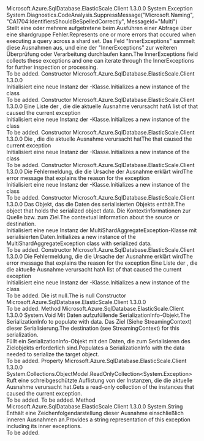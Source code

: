 <Type Name="MultiShardAggregateException" FullName="Microsoft.Azure.SqlDatabase.ElasticScale.Query.MultiShardAggregateException">
  <TypeSignature Language="C#" Value="public class MultiShardAggregateException : Exception" />
  <TypeSignature Language="ILAsm" Value=".class public auto ansi serializable beforefieldinit MultiShardAggregateException extends System.Exception" />
  <TypeSignature Language="DocId" Value="T:Microsoft.Azure.SqlDatabase.ElasticScale.Query.MultiShardAggregateException" />
  <TypeSignature Language="VB.NET" Value="Public Class MultiShardAggregateException&#xA;Inherits Exception" />
  <TypeSignature Language="F#" Value="type MultiShardAggregateException = class&#xA;    inherit Exception" />
  <AssemblyInfo>
    <AssemblyName>Microsoft.Azure.SqlDatabase.ElasticScale.Client</AssemblyName>
    <AssemblyVersion>1.3.0.0</AssemblyVersion>
  </AssemblyInfo>
  <Base>
    <BaseTypeName>System.Exception</BaseTypeName>
  </Base>
  <Interfaces />
  <Attributes>
    <Attribute>
      <AttributeName>System.Diagnostics.CodeAnalysis.SuppressMessage("Microsoft.Naming", "CA1704:IdentifiersShouldBeSpelledCorrectly", MessageId="Multi")</AttributeName>
    </Attribute>
  </Attributes>
  <Docs>
    <summary>
            <span data-ttu-id="a67ad-101">Stellt eine oder mehrere <see cref="T:System.Exception" /> aufgetretene beim Ausführen einer Abfrage über eine shardgruppe Fehler.</span><span class="sxs-lookup"><span data-stu-id="a67ad-101">Represents one or more <see cref="T:System.Exception" /> errors that occured when executing a query across a shard set.</span></span> <span data-ttu-id="a67ad-102">Das Feld "InnerExceptions" sammelt diese Ausnahmen aus, und eine der "InnerExceptions" zur weiteren Überprüfung oder Verarbeitung durchlaufen kann.</span><span class="sxs-lookup"><span data-stu-id="a67ad-102">The InnerExceptions field collects these exceptions and one can iterate through the InnerExceptions for further inspection or processing.</span></span>
            </summary>
    <remarks>To be added.</remarks>
  </Docs>
  <Members>
    <Member MemberName=".ctor">
      <MemberSignature Language="C#" Value="public MultiShardAggregateException ();" />
      <MemberSignature Language="ILAsm" Value=".method public hidebysig specialname rtspecialname instance void .ctor() cil managed" />
      <MemberSignature Language="DocId" Value="M:Microsoft.Azure.SqlDatabase.ElasticScale.Query.MultiShardAggregateException.#ctor" />
      <MemberSignature Language="VB.NET" Value="Public Sub New ()" />
      <MemberType>Constructor</MemberType>
      <AssemblyInfo>
        <AssemblyName>Microsoft.Azure.SqlDatabase.ElasticScale.Client</AssemblyName>
        <AssemblyVersion>1.3.0.0</AssemblyVersion>
      </AssemblyInfo>
      <Parameters />
      <Docs>
        <summary>
            <span data-ttu-id="a67ad-103">Initialisiert eine neue Instanz der <see cref="T:Microsoft.Azure.SqlDatabase.ElasticScale.Query.MultiShardAggregateException" />-Klasse.</span><span class="sxs-lookup"><span data-stu-id="a67ad-103">Initializes a new instance of the <see cref="T:Microsoft.Azure.SqlDatabase.ElasticScale.Query.MultiShardAggregateException" /> class</span></span>
            </summary>
        <remarks>To be added.</remarks>
      </Docs>
    </Member>
    <Member MemberName=".ctor">
      <MemberSignature Language="C#" Value="public MultiShardAggregateException (System.Collections.Generic.IEnumerable&lt;Exception&gt; innerExceptions);" />
      <MemberSignature Language="ILAsm" Value=".method public hidebysig specialname rtspecialname instance void .ctor(class System.Collections.Generic.IEnumerable`1&lt;class System.Exception&gt; innerExceptions) cil managed" />
      <MemberSignature Language="DocId" Value="M:Microsoft.Azure.SqlDatabase.ElasticScale.Query.MultiShardAggregateException.#ctor(System.Collections.Generic.IEnumerable{System.Exception})" />
      <MemberSignature Language="VB.NET" Value="Public Sub New (innerExceptions As IEnumerable(Of Exception))" />
      <MemberSignature Language="F#" Value="new Microsoft.Azure.SqlDatabase.ElasticScale.Query.MultiShardAggregateException : seq&lt;Exception&gt; -&gt; Microsoft.Azure.SqlDatabase.ElasticScale.Query.MultiShardAggregateException" Usage="new Microsoft.Azure.SqlDatabase.ElasticScale.Query.MultiShardAggregateException innerExceptions" />
      <MemberType>Constructor</MemberType>
      <AssemblyInfo>
        <AssemblyName>Microsoft.Azure.SqlDatabase.ElasticScale.Client</AssemblyName>
        <AssemblyVersion>1.3.0.0</AssemblyVersion>
      </AssemblyInfo>
      <Parameters>
        <Parameter Name="innerExceptions" Type="System.Collections.Generic.IEnumerable&lt;System.Exception&gt;" />
      </Parameters>
      <Docs>
        <param name="innerExceptions"><span data-ttu-id="a67ad-104">Eine Liste der <see cref="T:System.Exception" /> , die die aktuelle Ausnahme verursacht hat</span><span class="sxs-lookup"><span data-stu-id="a67ad-104">A list of <see cref="T:System.Exception" /> that caused the current exception</span></span></param>
        <summary>
            <span data-ttu-id="a67ad-105">Initialisiert eine neue Instanz der <see cref="T:Microsoft.Azure.SqlDatabase.ElasticScale.Query.MultiShardAggregateException" />-Klasse.</span><span class="sxs-lookup"><span data-stu-id="a67ad-105">Initializes a new instance of the <see cref="T:Microsoft.Azure.SqlDatabase.ElasticScale.Query.MultiShardAggregateException" /> class</span></span>
            </summary>
        <remarks>To be added.</remarks>
      </Docs>
    </Member>
    <Member MemberName=".ctor">
      <MemberSignature Language="C#" Value="public MultiShardAggregateException (Exception innerException);" />
      <MemberSignature Language="ILAsm" Value=".method public hidebysig specialname rtspecialname instance void .ctor(class System.Exception innerException) cil managed" />
      <MemberSignature Language="DocId" Value="M:Microsoft.Azure.SqlDatabase.ElasticScale.Query.MultiShardAggregateException.#ctor(System.Exception)" />
      <MemberSignature Language="VB.NET" Value="Public Sub New (innerException As Exception)" />
      <MemberSignature Language="F#" Value="new Microsoft.Azure.SqlDatabase.ElasticScale.Query.MultiShardAggregateException : Exception -&gt; Microsoft.Azure.SqlDatabase.ElasticScale.Query.MultiShardAggregateException" Usage="new Microsoft.Azure.SqlDatabase.ElasticScale.Query.MultiShardAggregateException innerException" />
      <MemberType>Constructor</MemberType>
      <AssemblyInfo>
        <AssemblyName>Microsoft.Azure.SqlDatabase.ElasticScale.Client</AssemblyName>
        <AssemblyVersion>1.3.0.0</AssemblyVersion>
      </AssemblyInfo>
      <Parameters>
        <Parameter Name="innerException" Type="System.Exception" />
      </Parameters>
      <Docs>
        <param name="innerException"><span data-ttu-id="a67ad-106">Die <see cref="T:System.Exception" /> , die die aktuelle Ausnahme verursacht hat</span><span class="sxs-lookup"><span data-stu-id="a67ad-106">The <see cref="T:System.Exception" /> that caused the current exception</span></span></param>
        <summary>
            <span data-ttu-id="a67ad-107">Initialisiert eine neue Instanz der <see cref="T:Microsoft.Azure.SqlDatabase.ElasticScale.Query.MultiShardAggregateException" />-Klasse.</span><span class="sxs-lookup"><span data-stu-id="a67ad-107">Initializes a new instance of the <see cref="T:Microsoft.Azure.SqlDatabase.ElasticScale.Query.MultiShardAggregateException" /> class</span></span>
            </summary>
        <remarks>To be added.</remarks>
      </Docs>
    </Member>
    <Member MemberName=".ctor">
      <MemberSignature Language="C#" Value="public MultiShardAggregateException (string message);" />
      <MemberSignature Language="ILAsm" Value=".method public hidebysig specialname rtspecialname instance void .ctor(string message) cil managed" />
      <MemberSignature Language="DocId" Value="M:Microsoft.Azure.SqlDatabase.ElasticScale.Query.MultiShardAggregateException.#ctor(System.String)" />
      <MemberSignature Language="VB.NET" Value="Public Sub New (message As String)" />
      <MemberSignature Language="F#" Value="new Microsoft.Azure.SqlDatabase.ElasticScale.Query.MultiShardAggregateException : string -&gt; Microsoft.Azure.SqlDatabase.ElasticScale.Query.MultiShardAggregateException" Usage="new Microsoft.Azure.SqlDatabase.ElasticScale.Query.MultiShardAggregateException message" />
      <MemberType>Constructor</MemberType>
      <AssemblyInfo>
        <AssemblyName>Microsoft.Azure.SqlDatabase.ElasticScale.Client</AssemblyName>
        <AssemblyVersion>1.3.0.0</AssemblyVersion>
      </AssemblyInfo>
      <Parameters>
        <Parameter Name="message" Type="System.String" />
      </Parameters>
      <Docs>
        <param name="message"><span data-ttu-id="a67ad-108">Die Fehlermeldung, die die Ursache der Ausnahme erklärt wird</span><span class="sxs-lookup"><span data-stu-id="a67ad-108">The error message that explains the reason for the exception</span></span></param>
        <summary>
            <span data-ttu-id="a67ad-109">Initialisiert eine neue Instanz der <see cref="T:Microsoft.Azure.SqlDatabase.ElasticScale.Query.MultiShardAggregateException" />-Klasse.</span><span class="sxs-lookup"><span data-stu-id="a67ad-109">Initializes a new instance of the <see cref="T:Microsoft.Azure.SqlDatabase.ElasticScale.Query.MultiShardAggregateException" /> class</span></span>
            </summary>
        <remarks>To be added.</remarks>
      </Docs>
    </Member>
    <Member MemberName=".ctor">
      <MemberSignature Language="C#" Value="protected MultiShardAggregateException (System.Runtime.Serialization.SerializationInfo info, System.Runtime.Serialization.StreamingContext context);" />
      <MemberSignature Language="ILAsm" Value=".method familyhidebysig specialname rtspecialname instance void .ctor(class System.Runtime.Serialization.SerializationInfo info, valuetype System.Runtime.Serialization.StreamingContext context) cil managed" />
      <MemberSignature Language="DocId" Value="M:Microsoft.Azure.SqlDatabase.ElasticScale.Query.MultiShardAggregateException.#ctor(System.Runtime.Serialization.SerializationInfo,System.Runtime.Serialization.StreamingContext)" />
      <MemberSignature Language="VB.NET" Value="Protected Sub New (info As SerializationInfo, context As StreamingContext)" />
      <MemberSignature Language="F#" Value="new Microsoft.Azure.SqlDatabase.ElasticScale.Query.MultiShardAggregateException : System.Runtime.Serialization.SerializationInfo * System.Runtime.Serialization.StreamingContext -&gt; Microsoft.Azure.SqlDatabase.ElasticScale.Query.MultiShardAggregateException" Usage="new Microsoft.Azure.SqlDatabase.ElasticScale.Query.MultiShardAggregateException (info, context)" />
      <MemberType>Constructor</MemberType>
      <AssemblyInfo>
        <AssemblyName>Microsoft.Azure.SqlDatabase.ElasticScale.Client</AssemblyName>
        <AssemblyVersion>1.3.0.0</AssemblyVersion>
      </AssemblyInfo>
      <Parameters>
        <Parameter Name="info" Type="System.Runtime.Serialization.SerializationInfo" />
        <Parameter Name="context" Type="System.Runtime.Serialization.StreamingContext" />
      </Parameters>
      <Docs>
        <param name="info"><span data-ttu-id="a67ad-110">Das Objekt, das die Daten des serialisierten Objekts enthält.</span><span class="sxs-lookup"><span data-stu-id="a67ad-110">The object that holds the serialized object data.</span></span></param>
        <param name="context"><span data-ttu-id="a67ad-111">Die Kontextinformationen zur Quelle bzw. zum Ziel.</span><span class="sxs-lookup"><span data-stu-id="a67ad-111">The contextual information about the source or destination.</span></span></param>
        <summary>
            <span data-ttu-id="a67ad-112">Initialisiert eine neue Instanz der MultiShardAggregateException-Klasse mit serialisierten Daten.</span><span class="sxs-lookup"><span data-stu-id="a67ad-112">Initializes a new instance of the MultiShardAggregateException class with serialized data.</span></span>
            </summary>
        <remarks>To be added.</remarks>
      </Docs>
    </Member>
    <Member MemberName=".ctor">
      <MemberSignature Language="C#" Value="public MultiShardAggregateException (string message, System.Collections.Generic.IEnumerable&lt;Exception&gt; innerExceptions);" />
      <MemberSignature Language="ILAsm" Value=".method public hidebysig specialname rtspecialname instance void .ctor(string message, class System.Collections.Generic.IEnumerable`1&lt;class System.Exception&gt; innerExceptions) cil managed" />
      <MemberSignature Language="DocId" Value="M:Microsoft.Azure.SqlDatabase.ElasticScale.Query.MultiShardAggregateException.#ctor(System.String,System.Collections.Generic.IEnumerable{System.Exception})" />
      <MemberSignature Language="VB.NET" Value="Public Sub New (message As String, innerExceptions As IEnumerable(Of Exception))" />
      <MemberSignature Language="F#" Value="new Microsoft.Azure.SqlDatabase.ElasticScale.Query.MultiShardAggregateException : string * seq&lt;Exception&gt; -&gt; Microsoft.Azure.SqlDatabase.ElasticScale.Query.MultiShardAggregateException" Usage="new Microsoft.Azure.SqlDatabase.ElasticScale.Query.MultiShardAggregateException (message, innerExceptions)" />
      <MemberType>Constructor</MemberType>
      <AssemblyInfo>
        <AssemblyName>Microsoft.Azure.SqlDatabase.ElasticScale.Client</AssemblyName>
        <AssemblyVersion>1.3.0.0</AssemblyVersion>
      </AssemblyInfo>
      <Parameters>
        <Parameter Name="message" Type="System.String" />
        <Parameter Name="innerExceptions" Type="System.Collections.Generic.IEnumerable&lt;System.Exception&gt;" />
      </Parameters>
      <Docs>
        <param name="message"><span data-ttu-id="a67ad-113">Die Fehlermeldung, die die Ursache der Ausnahme erklärt wird</span><span class="sxs-lookup"><span data-stu-id="a67ad-113">The error message that explains the reason for the exception</span></span></param>
        <param name="innerExceptions"><span data-ttu-id="a67ad-114">Eine Liste der <see cref="T:System.Exception" /> , die die aktuelle Ausnahme verursacht hat</span><span class="sxs-lookup"><span data-stu-id="a67ad-114">A list of <see cref="T:System.Exception" /> that caused the current exception</span></span></param>
        <summary>
            <span data-ttu-id="a67ad-115">Initialisiert eine neue Instanz der <see cref="T:Microsoft.Azure.SqlDatabase.ElasticScale.Query.MultiShardAggregateException" />-Klasse.</span><span class="sxs-lookup"><span data-stu-id="a67ad-115">Initializes a new instance of the <see cref="T:Microsoft.Azure.SqlDatabase.ElasticScale.Query.MultiShardAggregateException" /> class</span></span>
            </summary>
        <remarks>To be added.</remarks>
        <exception cref="T:System.ArgumentNullException"><span data-ttu-id="a67ad-116">Die <paramref name="innerExceptions" /> ist null.</span><span class="sxs-lookup"><span data-stu-id="a67ad-116">The <paramref name="innerExceptions" /> is null</span></span> </exception>
      </Docs>
    </Member>
    <Member MemberName=".ctor">
      <MemberSignature Language="C#" Value="public MultiShardAggregateException (string message, Exception innerException);" />
      <MemberSignature Language="ILAsm" Value=".method public hidebysig specialname rtspecialname instance void .ctor(string message, class System.Exception innerException) cil managed" />
      <MemberSignature Language="DocId" Value="M:Microsoft.Azure.SqlDatabase.ElasticScale.Query.MultiShardAggregateException.#ctor(System.String,System.Exception)" />
      <MemberSignature Language="VB.NET" Value="Public Sub New (message As String, innerException As Exception)" />
      <MemberSignature Language="F#" Value="new Microsoft.Azure.SqlDatabase.ElasticScale.Query.MultiShardAggregateException : string * Exception -&gt; Microsoft.Azure.SqlDatabase.ElasticScale.Query.MultiShardAggregateException" Usage="new Microsoft.Azure.SqlDatabase.ElasticScale.Query.MultiShardAggregateException (message, innerException)" />
      <MemberType>Constructor</MemberType>
      <AssemblyInfo>
        <AssemblyName>Microsoft.Azure.SqlDatabase.ElasticScale.Client</AssemblyName>
        <AssemblyVersion>1.3.0.0</AssemblyVersion>
      </AssemblyInfo>
      <Parameters>
        <Parameter Name="message" Type="System.String" />
        <Parameter Name="innerException" Type="System.Exception" />
      </Parameters>
      <Docs>
        <param name="message"></param>
        <param name="innerException"></param>
        <summary />
        <remarks>To be added.</remarks>
      </Docs>
    </Member>
    <Member MemberName="GetObjectData">
      <MemberSignature Language="C#" Value="public override void GetObjectData (System.Runtime.Serialization.SerializationInfo info, System.Runtime.Serialization.StreamingContext context);" />
      <MemberSignature Language="ILAsm" Value=".method public hidebysig virtual instance void GetObjectData(class System.Runtime.Serialization.SerializationInfo info, valuetype System.Runtime.Serialization.StreamingContext context) cil managed" />
      <MemberSignature Language="DocId" Value="M:Microsoft.Azure.SqlDatabase.ElasticScale.Query.MultiShardAggregateException.GetObjectData(System.Runtime.Serialization.SerializationInfo,System.Runtime.Serialization.StreamingContext)" />
      <MemberSignature Language="VB.NET" Value="Public Overrides Sub GetObjectData (info As SerializationInfo, context As StreamingContext)" />
      <MemberSignature Language="F#" Value="override this.GetObjectData : System.Runtime.Serialization.SerializationInfo * System.Runtime.Serialization.StreamingContext -&gt; unit" Usage="multiShardAggregateException.GetObjectData (info, context)" />
      <MemberType>Method</MemberType>
      <AssemblyInfo>
        <AssemblyName>Microsoft.Azure.SqlDatabase.ElasticScale.Client</AssemblyName>
        <AssemblyVersion>1.3.0.0</AssemblyVersion>
      </AssemblyInfo>
      <ReturnValue>
        <ReturnType>System.Void</ReturnType>
      </ReturnValue>
      <Parameters>
        <Parameter Name="info" Type="System.Runtime.Serialization.SerializationInfo" />
        <Parameter Name="context" Type="System.Runtime.Serialization.StreamingContext" />
      </Parameters>
      <Docs>
        <param name="info"><span data-ttu-id="a67ad-117">Mit Daten aufzufüllende SerializationInfo-Objekt.</span><span class="sxs-lookup"><span data-stu-id="a67ad-117">The SerializationInfo to populate with data.</span></span></param>
        <param name="context"><span data-ttu-id="a67ad-118">Das Ziel (Siehe StreamingContext) dieser Serialisierung.</span><span class="sxs-lookup"><span data-stu-id="a67ad-118">The destination (see StreamingContext) for this serialization.</span></span></param>
        <summary>
            <span data-ttu-id="a67ad-119">Füllt ein SerializationInfo-Objekt mit den Daten, die zum Serialisieren des Zielobjekts erforderlich sind.</span><span class="sxs-lookup"><span data-stu-id="a67ad-119">Populates a SerializationInfo with the data needed to serialize the target object.</span></span>
            </summary>
        <remarks>To be added.</remarks>
      </Docs>
    </Member>
    <Member MemberName="InnerExceptions">
      <MemberSignature Language="C#" Value="public System.Collections.ObjectModel.ReadOnlyCollection&lt;Exception&gt; InnerExceptions { get; }" />
      <MemberSignature Language="ILAsm" Value=".property instance class System.Collections.ObjectModel.ReadOnlyCollection`1&lt;class System.Exception&gt; InnerExceptions" />
      <MemberSignature Language="DocId" Value="P:Microsoft.Azure.SqlDatabase.ElasticScale.Query.MultiShardAggregateException.InnerExceptions" />
      <MemberSignature Language="VB.NET" Value="Public ReadOnly Property InnerExceptions As ReadOnlyCollection(Of Exception)" />
      <MemberSignature Language="F#" Value="member this.InnerExceptions : System.Collections.ObjectModel.ReadOnlyCollection&lt;Exception&gt;" Usage="Microsoft.Azure.SqlDatabase.ElasticScale.Query.MultiShardAggregateException.InnerExceptions" />
      <MemberType>Property</MemberType>
      <AssemblyInfo>
        <AssemblyName>Microsoft.Azure.SqlDatabase.ElasticScale.Client</AssemblyName>
        <AssemblyVersion>1.3.0.0</AssemblyVersion>
      </AssemblyInfo>
      <ReturnValue>
        <ReturnType>System.Collections.ObjectModel.ReadOnlyCollection&lt;System.Exception&gt;</ReturnType>
      </ReturnValue>
      <Docs>
        <summary>
            <span data-ttu-id="a67ad-120">Ruft eine schreibgeschützte Auflistung von der <see cref="T:System.Exception" /> Instanzen, die die aktuelle Ausnahme verursacht hat.</span><span class="sxs-lookup"><span data-stu-id="a67ad-120">Gets a read-only collection of the <see cref="T:System.Exception" /> instances that caused the current exception.</span></span>
            </summary>
        <value>To be added.</value>
        <remarks>To be added.</remarks>
      </Docs>
    </Member>
    <Member MemberName="ToString">
      <MemberSignature Language="C#" Value="public override string ToString ();" />
      <MemberSignature Language="ILAsm" Value=".method public hidebysig virtual instance string ToString() cil managed" />
      <MemberSignature Language="DocId" Value="M:Microsoft.Azure.SqlDatabase.ElasticScale.Query.MultiShardAggregateException.ToString" />
      <MemberSignature Language="VB.NET" Value="Public Overrides Function ToString () As String" />
      <MemberSignature Language="F#" Value="override this.ToString : unit -&gt; string" Usage="multiShardAggregateException.ToString " />
      <MemberType>Method</MemberType>
      <AssemblyInfo>
        <AssemblyName>Microsoft.Azure.SqlDatabase.ElasticScale.Client</AssemblyName>
        <AssemblyVersion>1.3.0.0</AssemblyVersion>
      </AssemblyInfo>
      <ReturnValue>
        <ReturnType>System.String</ReturnType>
      </ReturnValue>
      <Parameters />
      <Docs>
        <summary>
            <span data-ttu-id="a67ad-121">Enthält eine Zeichenfolgendarstellung dieser Ausnahme einschließlich inneren Ausnahmen an.</span><span class="sxs-lookup"><span data-stu-id="a67ad-121">Provides a string representation of this exception including its inner exceptions.</span></span>
            </summary>
        <returns />
        <remarks>To be added.</remarks>
      </Docs>
    </Member>
  </Members>
</Type>